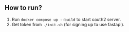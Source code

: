 ## How to run?
1. Run `docker compose up --build` to start oauth2 server.
2. Get token from `./init.sh` (for signing up to use fastapi).
